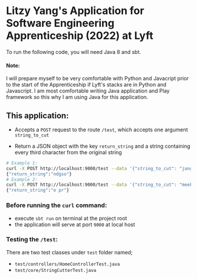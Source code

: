 # Litzy Yang's Application for Software Engineering Apprenticeship (2022) at Lyft

To run the following code, you will need Java 8 and sbt.

#### Note: 
I will prepare myself to be very comfortable with Python and Javacript prior to the start of the Apprenticeship if Lyft's stacks are in Python and Javascript. I am most comfortable writing Java application and Play framework so this why I am using Java for this application.

## This application:

* Accepts a `POST` request to the route `/test`, which accepts one argument `string_to_cut`

* Return a JSON object with the key `return_string` and a string containing every third character from the original string

```bash
# Example 1: 
curl -X POST http://localhost:9000/test --data '{"string_to_cut": "jangodoggoischonk"}' -H 'Content-Type: application/json'
{"return_string":"ndgso"}
# Example 2: 
curl -X POST http://localhost:9000/test --data '{"string_to_cut": "meeko pupper"}' -H 'Content-Type: application/json'
{"return_string":"e pr"}
```
### Before running the `curl` command:
* execute `sbt run` on terminal at the project root
* the application will serve at port `9000` at local host

### Testing the `/test`:
There are two test classes under `test` folder named;
* `test/controllers/HomeControllerTest.java`
* `test/core/StringCutterTest.java`